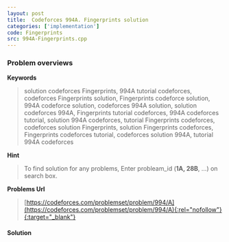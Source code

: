 ```yaml
---
layout: post
title:  Codeforces 994A. Fingerprints solution
categories: ['implementation']
code: Fingerprints
src: 994A-Fingerprints.cpp
---
```

### **Problem overviews**

**Keywords**
> solution codeforces Fingerprints, 994A tutorial codeforces, codeforces Fingerprints solution, Fingerprints codeforce solution, 994A codeforce solution, codeforces 994A solution, solution codeforces 994A, Fingerprints tutorial codeforces, 994A codeforces tutorial, solution 994A codeforces, tutorial Fingerprints codeforces, codeforces solution Fingerprints, solution Fingerprints codeforces, Fingerprints codeforces tutorial, codeforces solution 994A, tutorial 994A codeforces

**Hint**
> To find solution for any problems, Enter probleam_id (**1A, 28B**, ...) on search box. 

**Problems Url**
> [https://codeforces.com/problemset/problem/994/A](https://codeforces.com/problemset/problem/994/A){:rel="nofollow"}{:target="_blank"}

#### **Solution**



